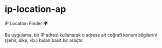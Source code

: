 # ip-location-ap

IP Location Finder 🌍

Bu uygulama, bir IP adresi kullanarak o adrese ait coğrafi konum bilgilerini (şehir, ülke, vb.) bulan basit bir araçtır. 
